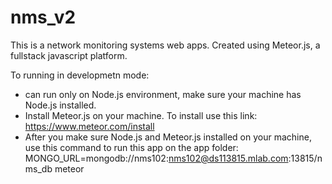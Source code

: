 # nms_v2
This is a network monitoring systems web apps. Created using Meteor.js, a fullstack javascript platform.

To running in developmetn mode:
- can run only on Node.js environment, make sure your machine has Node.js installed.
- Install Meteor.js on your machine. To install use this link: https://www.meteor.com/install 
- After you make sure Node.js and Meteor.js installed on your machine, use this command to run this app on the app folder:
  MONGO_URL=mongodb://nms102:nms102@ds113815.mlab.com:13815/nms_db meteor